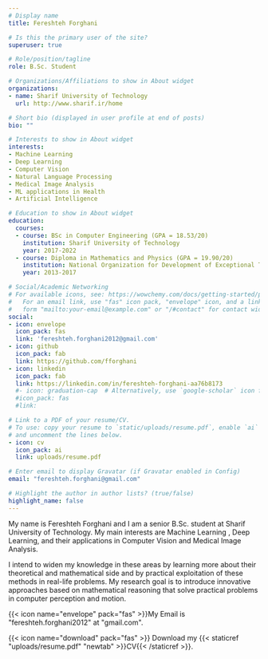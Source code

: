 ```yaml
---
# Display name
title: Fereshteh Forghani

# Is this the primary user of the site?
superuser: true

# Role/position/tagline
role: B.Sc. Student

# Organizations/Affiliations to show in About widget
organizations:
- name: Sharif University of Technology
  url: http://www.sharif.ir/home

# Short bio (displayed in user profile at end of posts)
bio: ""

# Interests to show in About widget
interests:
- Machine Learning
- Deep Learning
- Computer Vision
- Natural Language Processing
- Medical Image Analysis
- ML applications in Health
- Artificial Intelligence

# Education to show in About widget
education:
  courses:
  - course: BSc in Computer Engineering (GPA = 18.53/20)
    institution: Sharif University of Technology
    year: 2017-2022
  - course: Diploma in Mathematics and Physics (GPA = 19.90/20)
    institution: National Organization for Development of Exceptional Talents (NODET),Farzanegan High School
    year: 2013-2017

# Social/Academic Networking
# For available icons, see: https://wowchemy.com/docs/getting-started/page-builder/#icons
#   For an email link, use "fas" icon pack, "envelope" icon, and a link in the
#   form "mailto:your-email@example.com" or "/#contact" for contact widget.
social:
- icon: envelope
  icon_pack: fas
  link: 'fereshteh.forghani2012@gmail.com'
- icon: github
  icon_pack: fab
  link: https://github.com/fforghani
- icon: linkedin
  icon_pack: fab
  link: https://linkedin.com/in/fereshteh-forghani-aa76b8173
  #- icon: graduation-cap  # Alternatively, use `google-scholar` icon from `ai` icon pack
  #icon_pack: fas
  #link: 

# Link to a PDF of your resume/CV.
# To use: copy your resume to `static/uploads/resume.pdf`, enable `ai` icons in `params.toml`, 
# and uncomment the lines below.
- icon: cv
  icon_pack: ai
  link: uploads/resume.pdf

# Enter email to display Gravatar (if Gravatar enabled in Config)
email: "fereshteh.forghani@gmail.com"

# Highlight the author in author lists? (true/false)
highlight_name: false
---
```


My name is Fereshteh Forghani and I am a senior B.Sc. student at Sharif University of Technology. My main interests are Machine Learning , Deep Learning, and their applications in Computer Vision and Medical Image Analysis. 

I intend to widen my knowledge in these areas by learning more about their theoretical and mathematical side and by practical exploitation of these methods in real-life problems. My research goal is to introduce innovative approaches based on mathematical reasoning that solve practical problems in computer perception and motion. 

{{< icon name="envelope" pack="fas" >}}My Email is "fereshteh.forghani2012" at "gmail.com". 

{{< icon name="download" pack="fas" >}} Download my {{< staticref "uploads/resume.pdf" "newtab" >}}CV{{< /staticref >}}.

